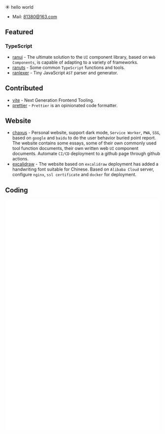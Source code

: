 
<!--
<h2>☀️ hello world</h2>
- 👋 Hi, I’m chaxus
- 👀 I am an developer.
- 🌱 I’m currently learning FE.
✉️ Mail: 81380@163.com

- Before (2020 - 2024): Work for neworiental.
- Now: work for Longbridge.
-->

☀️ hello world
- Mail: 81380@163.com

<h2>Featured</h2>

<h3>TypeScript</h3>

- [ranui](https://github.com/chaxus/ran) - The ultimate solution to the `UI` component library, based on `Web Components`, is capable of adapting to a variety of frameworks.
- [ranuts](https://github.com/chaxus/ran) - Some common `TypeScript` functions and tools.
- [ranlexer](https://github.com/chaxus/ranlexer) - Tiny JavaScript `AST` parser and generator.

<h2>Contributed</h2>

- [vite](https://github.com/vitejs/vite) - Next Generation Frontend Tooling.
- [prettier](https://github.com/prettier/prettier) - `Prettier` is an opinionated code formatter.

<h2>Website</h2>

- [chaxus](https://chaxus.github.io/ran/) - Personal website, support dark mode, `Service Worker`, `PWA`, `SSG`, based on `google` and `baidu` to do the user behavior buried point report. The website contains some essays, some of their own commonly used tool function documents, their own written web `UI` component documents. Automate `CI/CD` deployment to a github page through github actions.
- [excalidraw](https://draw.ranzhouhang.com) - The website based on `excalidraw` deployment has added a handwriting font suitable for Chinese. Based on `Alibaba Cloud` server, configure `nginx`, `ssl certificate` and `docker` for deployment.

<h2>Coding</h2>

<div style="position:relative; display: flex; flex-wrap: nowrap;">
    <img style='position:absolute; z-index:1;' src='github-metrics.svg' alt="github-metrics.svg"/>
</div>

<!--
chaxus/chaxus is a ✨ special ✨ repository because its `README.md` (this file) appears on your GitHub profile.
You can click the Preview link to take a look at your changes.

<div style="display:flex;flex-flow:row nowarp;">
  <img align="" height="120px" src="https://github-readme-stats.vercel.app/api?username=chaxus&hide_title=true&hide_border=true&show_icons=true&include_all_commits=true&line_height=21&bg_color=0,EC6C6C,FFD479,FFFC79,73FA79&theme=graywhite&locale=en" />
  <img align="" height="120px" src="https://github-readme-stats.vercel.app/api/top-langs/?username=chaxus&hide_title=true&hide_border=true&layout=compact&bg_color=0,73FA79,73FDFF,D783FF&theme=graywhite&locale=en" />

</div>
 -->
<!--
<img align="" height="120px" src="https://github-readme-stats.vercel.app/api?username=chaxus&hide_title=true&hide_border=true&show_icons=true&include_all_commits=true&line_height=21&theme=buefy&locale=en" /> -->
<!-- <img align="center" src="https://github-readme-stats.vercel.app/api/top-langs/?username=chaxus&layout=compact&theme=buefy&hide_border=true" alt="" /> -->

[![Readme Card](https://github-readme-stats-one-bice.vercel.app/api?username=chaxus&show_icons=true&role=OWNER,ORGANIZATION_MEMBER,COLLABORATOR)](https://github.com/anuraghazra/github-readme-stats)

<div class="chaxus_hidden">
  <!-- <img src="https://profile-counter.glitch.me/chaxus/count.svg" style="width:0px;height:0px;" alt="chaxus"/>
  <img src="https://visitor-badge.laobi.icu/badge?page_id=chaxus" style="width:0px;height:0px;" alt="chaxus"/> -->
  <img src="https://count.getloli.com/get/@chaxus" style="width:0px;height:0px;" alt="chaxus"/>  
</div>

<!-- - ✨   ✨ -->
